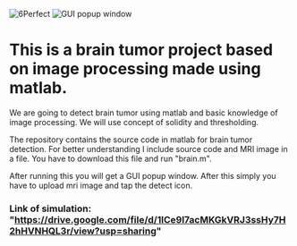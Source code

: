 ![6Perfect](https://user-images.githubusercontent.com/56047088/118358645-786f8700-b59d-11eb-9b5e-657ca82596c7.jpg)
![GUI popup window](https://user-images.githubusercontent.com/56047088/118358688-a1901780-b59d-11eb-9735-7460877e8bc6.png)
# This is a brain tumor project based on image processing made using matlab.

We are going to detect brain tumor using matlab and basic knowledge of image processing.
We will use concept of solidity and thresholding.

The repository contains the source code in matlab for brain tumor detection.
For better understanding I include source code and MRI image in a file.
You have to download this file and run "brain.m".

After running this you will get a GUI popup window.
After this simply you have to upload mri image and tap the detect icon.

### Link of simulation: "https://drive.google.com/file/d/1lCe9l7acMKGkVRJ3ssHy7H2hHVNHQL3r/view?usp=sharing"

